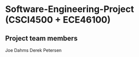 # Software-Engineering-Project (CSCI4500 + ECE46100)

## Project team members

Joe Dahms
Derek Petersen
